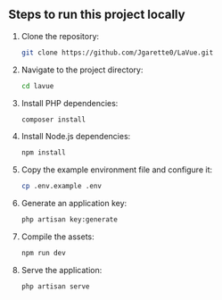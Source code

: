 ## Steps to run this project locally

1. Clone the repository:

    ```bash
    git clone https://github.com/Jgarette0/LaVue.git
    ```

2. Navigate to the project directory:

    ```bash
    cd lavue
    ```

3. Install PHP dependencies:

    ```bash
    composer install
    ```

4. Install Node.js dependencies:

    ```bash
    npm install
    ```

5. Copy the example environment file and configure it:

    ```bash
    cp .env.example .env
    ```

6. Generate an application key:

    ```bash
    php artisan key:generate
    ```

7. Compile the assets:

    ```bash
    npm run dev
    ```

8. Serve the application:

    ```bash
    php artisan serve
    ```


